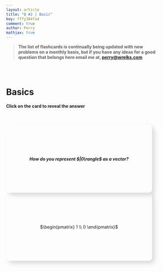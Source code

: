 ```yaml
---
layout: article
title: "Q #2 | Basic"
key: fffy384fad
comment: true
author: Perry
mathjax: true
---
```


> <strong>The list of flashcards is continually being updated with new problems on a monthly basis, but if you have any ideas for a good question that belongs here email me at, <perry@wrelks.com></strong>

<!-- 
UNDER CONSTRUCTION 3/13/19 
-->

<!-- BOOTSTRAP 4 -->
<head>
<link rel="stylesheet" href="https://maxcdn.bootstrapcdn.com/bootstrap/4.0.0/css/bootstrap.min.css" integrity="sha384-Gn5384xqQ1aoWXA+058RXPxPg6fy4IWvTNh0E263XmFcJlSAwiGgFAW/dAiS6JXm" crossorigin="anonymous">

<!-- ANIMATE CSS -->
<link rel="stylesheet" href="https://cdnjs.cloudflare.com/ajax/libs/animate.css/3.7.0/animate.min.css">
</head>

<br>
<br>

<div class="container">
  <div class="row">
    <div class="col">
      <h1 class="display-3">Basics</h1>
      <h4>Click on the card to reveal the answer</h4>
    </div><!-- end col -->
  </div><!-- end row -->
</div><!-- end container -->

<br>
<br>

<div class="container">
  <div class="row">

  <!-------- FLASH CARD 1 -------->
  <div class="col-sm">
      <div class="flashcard">
        <div class="p-3 front border">
          <h5>How do you represent $|0\rangle$ as a vector?</h5>
        </div><!-- end front -->
        <div class="p-3 back border">
          <p>$\begin{pmatrix} 1 \\ 0 \end{pmatrix}$</p>
        </div><!-- end back -->
      </div><!-- end flashcard -->
    </div><!-- end col -->

  </div><!-- end row -->
</div><!-- end container -->


<br>
<br>

<script src="https://code.jquery.com/jquery-3.3.1.min.js" integrity="sha256-FgpCb/KJQlLNfOu91ta32o/NMZxltwRo8QtmkMRdAu8=" crossorigin="anonymous"></script>

<script>
$('.back').hide();

//.delay(3000)

$('.front', '.flashcard').on('click', function() {
  $(this).hide();
  $(this).siblings('.back').show();
});

$('.back', '.flashcard').on('click', function() {
  $(this).hide();
  $(this).siblings('.front').show();
});

</script>

<style>
.front,
.back {
  width: 90%;
  /*min-height: 150px; */
  height: 200px;
  display: table;
  padding: 10px;
  box-shadow: 8px 8px 16px 0 rgba(0, 0, 0, 0.15), -8px -8px 12px 0 rgba(255, 255, 255, 0.5);
  border-radius: 10px;
}

.front h5,
.back p {
  display: table-cell;
  vertical-align: middle;
  text-align: center;

}

.fast {
  animation-duration: 0.5s;
}

</style>

<!-- https://codepen.io/dylangggg/pen/YmGMew -->
<!-- https://codepen.io/matie/pen/bvRqLE -->

<!-- Look into this https://codepen.io/herros/pen/rPBvLQ-->